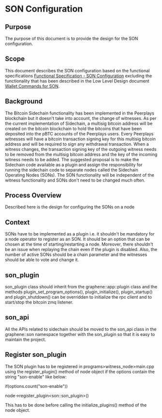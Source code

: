 # SON Configuration

## Purpose

The purpose of this document is to provide the design for the SON configuration.

## Scope

This document describes the SON configuration based on the functional specifications [Functional Specification - SON Configuration](file:///C:/wiki/spaces/PIX/pages/288817497/Functional+Specification+-+SON+Configuration) excluding the functionality that has been described in the Low Level Design document [Wallet Commands for SON](file:///C:/wiki/spaces/PIX/pages/333545473/Wallet+Commands+for+SON).

## Background

The Bitcoin Sidechain functionality has been implemented in the Peerplays blockchain but it doesn't take into account, the change of witnesses. As per the current implementation of Sidechain, a multisig bitcoin address will be created on the bitcoin blockchain to hold the bitcoins that have been deposited into the pBTC accounts of the Peerplays users. Every Peerplays witnesses will have a bitcoin transaction signing key for this multisig bitcoin address and will be required to sign any withdrawal transaction. When a witness changes, the transaction signing key of the outgoing witness needs to be removed from the multisig bitcoin address and the key of the incoming witness needs to be added. The suggested proposal is to make the Sidechain code available as a plugin and assign the responsibility for running the sidechain code to separate nodes called the Sidechain Operating Nodes \(SONs\). The SON functionality will be independent of the witness functionality and SONs don't need to be changed much often.

## Process Overview

Described here is the design for configuring the SONs on a node

## Context

SONs have to be implemented as a plugin i.e. it shouldn't be mandatory for a node operator to register as an SON. It should be an option that can be chosen at the time of starting/restarting a node. Moreover, there shouldn't be an issue when replaying the chain even if the plugin is disabled. Also, the number of active SONs should be a chain parameter and the witnesses should be able to vote and change it.

## son\_plugin

son\_plugin class should inherit from the graphene::app::plugin class and the methods plugin\_set\_program\_options\(\), plugin\_initialize\(\), plugin\_startup\(\) and plugin\_shutdown\(\) can be overridden to initialize the rpc client and to start/stop the bitcoin zmq listener.

## son\_api

All the APIs related to sidechain should be moved to the son\_api class in the graphene::son namespace together with the son\_plugin so that it is easy to maintain the project.

## Register son\_plugin

The SON plugin has to be registered in programs&gt;witness\_node&gt;main.cpp using the register\_plugin\(\) method of node object if the options contain the string "son-enable" like below:

if\(options.count\("son-enable"\)\)

  node-&gt;register\_plugin&lt;son::son\_plugin&gt;\(\)

This has to be done before calling the initialize\_plugins\(\) method of the node object.

